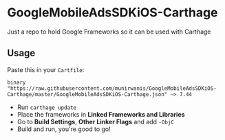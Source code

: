 # GoogleMobileAdsSDKiOS-Carthage
Just a repo to hold Google Frameworks so it can be used with Carthage

## Usage

Paste this in your `Cartfile`:

```
binary "https://raw.githubusercontent.com/munirwanis/GoogleMobileAdsSDKiOS-Carthage/master/GoogleMobileAdsSDKiOS-Carthage.json" ~> 7.44
```

- Run `carthage update`
- Place the frameworks in **Linked Frameworks and Libraries**
- Go to **Build Settings**, **Other Linker Flags** and add `-ObjC`
- Build and run, you're good to go!
